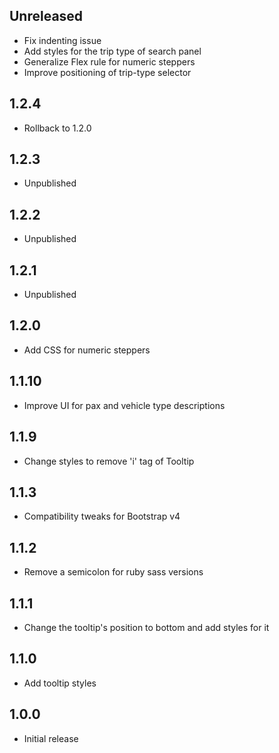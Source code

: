 ## Unreleased

* Fix indenting issue
* Add styles for the trip type of search panel
* Generalize Flex rule for numeric steppers
* Improve positioning of trip-type selector

## 1.2.4

* Rollback to 1.2.0

## 1.2.3

* Unpublished

## 1.2.2

* Unpublished

## 1.2.1

* Unpublished

## 1.2.0

* Add CSS for numeric steppers

## 1.1.10

* Improve UI for pax and vehicle type descriptions

## 1.1.9

* Change styles to remove 'i' tag of Tooltip

## 1.1.3

* Compatibility tweaks for Bootstrap v4

## 1.1.2

* Remove a semicolon for ruby sass versions

## 1.1.1

* Change the tooltip's position to bottom and add styles for it

## 1.1.0

* Add tooltip styles

## 1.0.0

* Initial release
